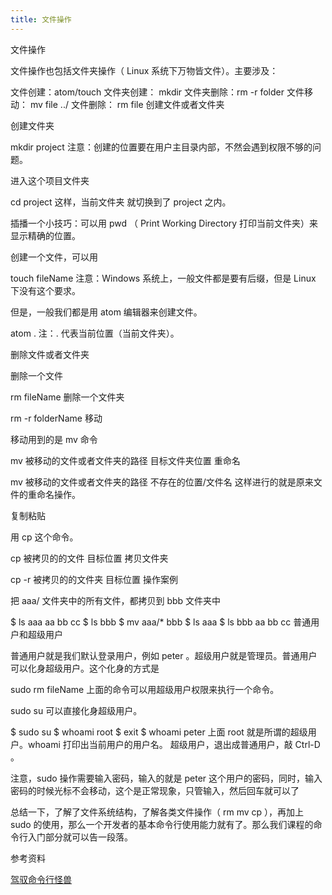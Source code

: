 ```yaml
---
title: 文件操作
---
```


文件操作

文件操作也包括文件夹操作（ Linux 系统下万物皆文件）。主要涉及：

文件创建：atom/touch
文件夹创建： mkdir
文件夹删除：rm -r folder
文件移动： mv file ../
文件删除： rm file
创建文件或者文件夹

创建文件夹

mkdir project
注意：创建的位置要在用户主目录内部，不然会遇到权限不够的问题。

进入这个项目文件夹

cd project
这样，当前文件夹 就切换到了 project 之内。

插播一个小技巧：可以用 pwd （ Print Working Directory 打印当前文件夹）来显示精确的位置。

创建一个文件，可以用

touch fileName
注意：Windows 系统上，一般文件都是要有后缀，但是 Linux 下没有这个要求。

但是，一般我们都是用 atom 编辑器来创建文件。

atom .
注：. 代表当前位置（当前文件夹）。

删除文件或者文件夹

删除一个文件

rm fileName
删除一个文件夹

rm -r folderName
移动

移动用到的是 mv 命令

mv 被移动的文件或者文件夹的路径  目标文件夹位置
重命名

mv 被移动的文件或者文件夹的路径  不存在的位置/文件名
这样进行的就是原来文件的重命名操作。

复制粘贴

用 cp 这个命令。

cp 被拷贝的的文件  目标位置
拷贝文件夹

cp -r 被拷贝的的文件夹 目标位置
操作案例

把 aaa/ 文件夹中的所有文件，都拷贝到 bbb 文件夹中

$ ls aaa
aa bb cc
$ ls bbb
$ mv  aaa/* bbb
$ ls aaa
$ ls bbb
aa bb cc
普通用户和超级用户

普通用户就是我们默认登录用户，例如 peter 。超级用户就是管理员。普通用户可以化身超级用户。这个化身的方式是

sudo rm fileName
上面的命令可以用超级用户权限来执行一个命令。

sudo su
可以直接化身超级用户。

$ sudo su
$ whoami
root
$ exit
$ whoami
peter
上面 root 就是所谓的超级用户。whoami 打印出当前用户的用户名。 超级用户，退出成普通用户，敲 Ctrl-D 。

注意，sudo 操作需要输入密码，输入的就是 peter 这个用户的密码，同时，输入密码的时候光标不会移动，这个是正常现象，只管输入，然后回车就可以了

总结一下，了解了文件系统结构，了解各类文件操作（ rm mv cp ），再加上 sudo 的使用，那么一个开发者的基本命令行使用能力就有了。那么我们课程的命令行入门部分就可以告一段落。

参考资料

[驾驭命令行怪兽](http://haoqicat.com/ride-cli-monster)
